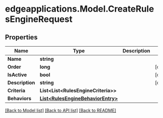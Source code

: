 # edgeapplications.Model.CreateRulesEngineRequest

## Properties

Name | Type | Description | Notes
------------ | ------------- | ------------- | -------------
**Name** | **string** |  | 
**Order** | **long** |  | [optional] 
**IsActive** | **bool** |  | [optional] 
**Description** | **string** |  | [optional] 
**Criteria** | **List&lt;List&lt;RulesEngineCriteria&gt;&gt;** |  | 
**Behaviors** | [**List&lt;RulesEngineBehaviorEntry&gt;**](RulesEngineBehaviorEntry.md) |  | 

[[Back to Model list]](../README.md#documentation-for-models) [[Back to API list]](../README.md#documentation-for-api-endpoints) [[Back to README]](../README.md)

